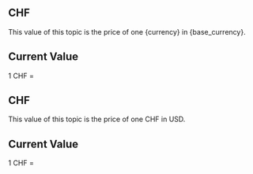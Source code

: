## CHF

This value of this topic is the price of one {currency} in {base_currency}.

## Current Value

1 CHF = <Topic topic="finance/stock-exchange/currency/CHF/USD" decimals="3" unit="USD"/>

## CHF

This value of this topic is the price of one CHF in USD.

## Current Value

1 CHF = <Topic topic="finance/stock-exchange/currency/CHF/USD" decimals="3" unit="USD"/>

